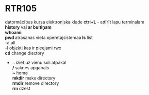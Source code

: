 # RTR105
datormācības kursa elektroniska klade
**ctrl+L** - attīrīt lapu terminalam 
**history** vai **ar bultiņam**  
**whoami**  
**pwd** atrasanas vieta operetajsistemaa
**ls** list  
-a all  
-l objekti kas ir pieejami rwx  
**cd**  change diectory
- .. iziet uz vienu soli atpakal  
**/** saknes apgabals  
**~** home  
**mkdir** make directory  
**rmdir** remove directory  
**rm** dzest  

